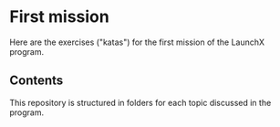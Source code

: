 # First mission

Here are the exercises ("katas") for the first mission of the LaunchX program. 

## Contents

This repository is structured in folders for each topic discussed in the program.